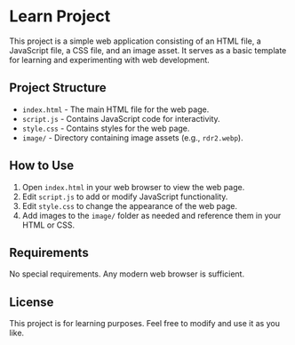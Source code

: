 # Learn Project

This project is a simple web application consisting of an HTML file, a JavaScript file, a CSS file, and an image asset. It serves as a basic template for learning and experimenting with web development.

## Project Structure

- `index.html` - The main HTML file for the web page.
- `script.js` - Contains JavaScript code for interactivity.
- `style.css` - Contains styles for the web page.
- `image/` - Directory containing image assets (e.g., `rdr2.webp`).

## How to Use

1. Open `index.html` in your web browser to view the web page.
2. Edit `script.js` to add or modify JavaScript functionality.
3. Edit `style.css` to change the appearance of the web page.
4. Add images to the `image/` folder as needed and reference them in your HTML or CSS.

## Requirements

No special requirements. Any modern web browser is sufficient.

## License

This project is for learning purposes. Feel free to modify and use it as you like.
